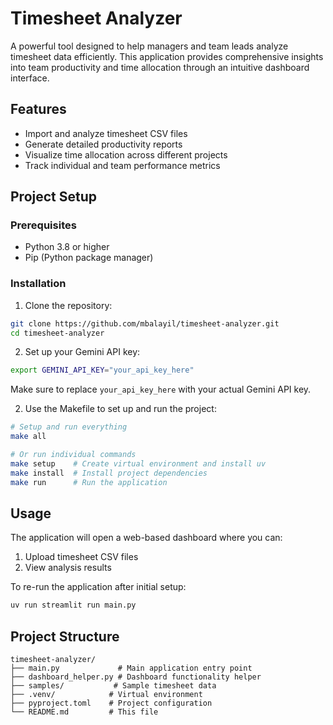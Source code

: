 # Timesheet Analyzer

A powerful tool designed to help managers and team leads analyze timesheet data efficiently. This application provides comprehensive insights into team productivity and time allocation through an intuitive dashboard interface.

## Features

- Import and analyze timesheet CSV files
- Generate detailed productivity reports
- Visualize time allocation across different projects
- Track individual and team performance metrics

## Project Setup

### Prerequisites

- Python 3.8 or higher
- Pip (Python package manager)

### Installation

1. Clone the repository:
```bash
git clone https://github.com/mbalayil/timesheet-analyzer.git
cd timesheet-analyzer
```

2. Set up your Gemini API key:
```bash
export GEMINI_API_KEY="your_api_key_here"
```

Make sure to replace `your_api_key_here` with your actual Gemini API key.

2. Use the Makefile to set up and run the project:
```bash
# Setup and run everything
make all

# Or run individual commands
make setup    # Create virtual environment and install uv
make install  # Install project dependencies
make run      # Run the application
```

## Usage

The application will open a web-based dashboard where you can:
1. Upload timesheet CSV files
2. View analysis results

To re-run the application after initial setup:
```bash
uv run streamlit run main.py
```

## Project Structure

```
timesheet-analyzer/
├── main.py             # Main application entry point
├── dashboard_helper.py # Dashboard functionality helper
├── samples/           # Sample timesheet data
├── .venv/            # Virtual environment
├── pyproject.toml    # Project configuration
└── README.md         # This file
```
